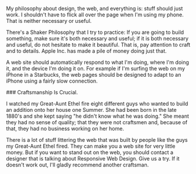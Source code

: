 My philosophy about design, the web, and everything is: <span class="highlight">stuff should just work.</span> I shouldn't have to flick all over the page when I'm using my phone. That is neither necessary or useful. 

There's a Shaker Philosophy that I try to practice: If you are going to build something, make sure it's both necessary and useful; if it is both necessary and useful, do not hesitate to make it beautiful. That is, pay attention to craft and to details. Apple Inc. has made a pile of money doing just that. 

<span class="highlight">A web site should automatically respond</span> to <span class="highlight">what<span> I'm doing, <span class="highlight">where<span> I'm doing it, and the <span class="highlight">device</span> I'm doing it on. For example if I'm surfing the web on my iPhone in a Starbucks, the web pages should be designed to adapt to an iPhone using a fairly slow connection.

<span class="highlight">### Craftsmanship Is Crucial.</span>

I watched my Great-Aunt Ethel fire eight different guys who wanted to build an addition onto her house one Summer. She had been born in the late 1880's and she kept saying "he didn't know what he was doing." She meant they had no sense of <span class="highlight">quality</span>; that they were not craftsmen and, because of that, they had no business working on her home.

There is a lot of stuff littering the web that was built by people like the guys my Great-Aunt Ethel fired. They can make you a web site for very little money. But if you want to stand out on the web, you should contact a designer that is talking about Responsive Web Design. Give us a try. If it doesn't work out, I'll gladly recommend another craftsman. 
